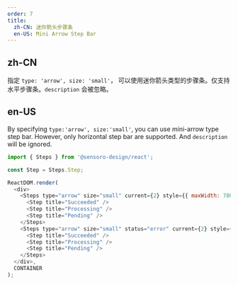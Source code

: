 ```yaml
---
order: 7
title: 
  zh-CN: 迷你箭头步骤条
  en-US: Mini Arrow Step Bar
---
```


## zh-CN

指定 `type: 'arrow', size: 'small'`， 可以使用迷你箭头类型的步骤条。仅支持水平步骤条。`description` 会被忽略。

## en-US

By specifying `type:'arrow', size:'small'`, you can use mini-arrow type step bar. However, only horizontal step bar are supported. And `description` will be ignored.

```js
import { Steps } from '@sensoro-design/react';

const Step = Steps.Step;

ReactDOM.render(
  <div>
    <Steps type="arrow" size="small" current={2} style={{ maxWidth: 780, marginBottom: 20 }}>
      <Step title="Succeeded" />
      <Step title="Processing" />
      <Step title="Pending" />
    </Steps>
    <Steps type="arrow" size="small" status="error" current={2} style={{ maxWidth: 780 }}>
      <Step title="Succeeded" />
      <Step title="Processing" />
      <Step title="Pending" />
    </Steps>
  </div>,
  CONTAINER
);
```
